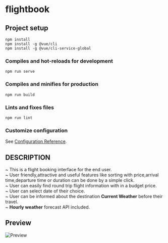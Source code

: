 # flightbook

## Project setup
```
npm install
npm install -g @vue/cli
npm install -g @vue/cli-service-global
```

### Compiles and hot-reloads for development
```
npm run serve 
```

### Compiles and minifies for production
```
npm run build
```

### Lints and fixes files
```
npm run lint
```

### Customize configuration
See [Configuration Reference](https://cli.vuejs.org/config/).

## DESCRIPTION
~ This is a flight booking interface for the end user. <br>
~ User friendly,attractive and useful features like sorting with price,arrival time,departure time or duration can be done by a simple click. <br>
~ User can easily find round trip flight information with in a budget price. <br>
~ User can select date of their choice. <br>
~ User can be informed about the destination <b>Current Weather</b> before their travel. <br>
~ <b>Hourly weather</b> forecast API included.<br>

## Preview

![Preview](https://ibb.co/7SHz3S2)
